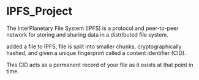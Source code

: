 # IPFS_Project
The InterPlanetary File System (IPFS) is a protocol and peer-to-peer network for storing and sharing data in a distributed file system.

added a file to IPFS, file is split into smaller chunks, cryptographically hashed, and given a unique fingerprint called a content identifier (CID).

This CID acts as a permanent record of your file as it exists at that point in time.
